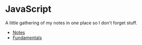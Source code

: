 # JavaScript

A little gathering of my notes in one place so I don't forget stuff.

- [Notes](../README.md)
- [Fundamentals](./fundamentals/README.md)
